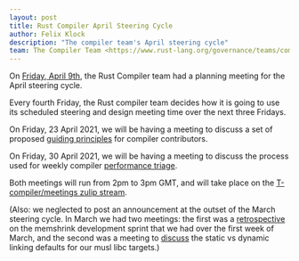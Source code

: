 ```yaml
---
layout: post
title: Rust Compiler April Steering Cycle
author: Felix Klock
description: "The compiler team's April steering cycle"
team: The Compiler Team <https://www.rust-lang.org/governance/teams/compiler>
---
```


On [Friday, April 9th][apr-9-zulip-archive], the Rust Compiler team had a planning meeting for the April steering cycle.

[apr-9-zulip-archive]: https://zulip-archive.rust-lang.org/238009tcompilermeetings/96901planningmeeting20210409.html

Every fourth Friday, the Rust compiler team decides how
it is going to use its scheduled steering and design meeting time over the next
three Fridays.

On Friday, 23 April 2021, we will be having a meeting to discuss a
set of proposed [guiding principles][] for compiler contributors.

[guiding principles]: https://github.com/rust-lang/compiler-team/issues/424

On Friday, 30 April 2021, we will be having a meeting to discuss the
process used for weekly compiler [performance triage][].

[performance triage]: https://github.com/rust-lang/compiler-team/issues/400

Both meetings will run from 2pm to 3pm GMT, and will take place on the
[T-compiler/meetings zulip stream][zulip].

[zulip]: https://rust-lang.zulipchat.com/#narrow/stream/238009-t-compiler.2Fmeetings

(Also: we neglected to post an announcement at the outset of the March steering
cycle. In March we had two meetings: the first was a [retrospective][] on the
memshrink development sprint that we had over the first week of March, and the
second was a meeting to [discuss][musl-discussion] the static vs dynamic linking
defaults for our musl libc targets.)

[retrospective]: https://github.com/rust-lang/compiler-team/issues/412

[musl-discussion]: https://github.com/rust-lang/compiler-team/issues/416
